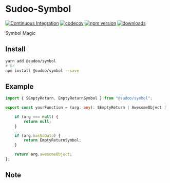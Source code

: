 # Sudoo-Symbol

[![Continuous Integration](https://github.com/SudoDotDog/Sudoo-Symbol/actions/workflows/ci.yml/badge.svg)](https://github.com/SudoDotDog/Sudoo-Symbol/actions/workflows/ci.yml)
[![codecov](https://codecov.io/gh/SudoDotDog/Sudoo-Symbol/branch/main/graph/badge.svg)](https://codecov.io/gh/SudoDotDog/Sudoo-Symbol)
[![npm version](https://badge.fury.io/js/%40sudoo%2Fsymbol.svg)](https://badge.fury.io/js/%40sudoo%2Fsymbol)
[![downloads](https://img.shields.io/npm/dm/@sudoo/symbol.svg)](https://www.npmjs.com/package/@sudoo/symbol)

Symbol Magic

## Install

```sh
yarn add @sudoo/symbol
# Or
npm install @sudoo/symbol --save
```

## Example

```ts
import { SEmptyReturn, EmptyReturnSymbol } from "@sudoo/symbol";

export const yourFunction = (arg: any): SEmptyReturn | AwesomeObject | null => {

    if (arg === null) {
        return null;
    }

    if (arg.hasNoData) {
        return EmptyReturnSymbol;
    }

    return arg.awesomeObject;
};
```

## Note

